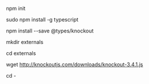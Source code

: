 npm init


sudo npm install -g typescript


npm install --save @types/knockout


mkdir externals

cd externals

wget http://knockoutjs.com/downloads/knockout-3.4.1.js

cd -

